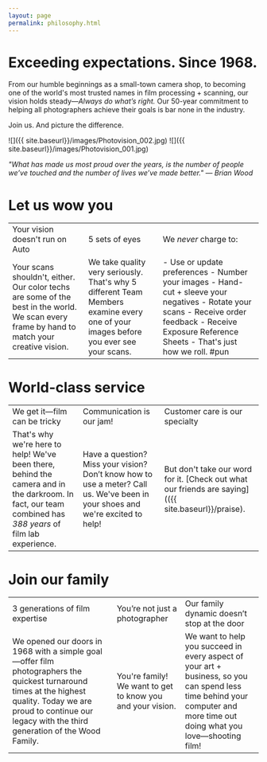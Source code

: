 ```yaml
---
layout: page
permalink: philosophy.html
---
```

<style>
.tablelines th {
    border-bottom: 2px solid black;
    padding: .3em 1em .3em 1em;
}
.tablelines td {
    border-bottom: 1px solid black;
    padding: .3em 1em .3em 1em;
}
.tablelines tr:last-child td {
    border: none;
}
ol, ul {
    padding-left: 3em;
}
p {
    margin-bottom: 0;
}
.entry h1 {
    border-bottom: 1px solid #ccc;
    color: #757575;
    font-size: 2.8em;
    font-weight: 300;
}
.entry h2 {
    font-size: 1.5em;
    font-weight: 300;
    color: #757575;
}
</style>

# Exceeding expectations. Since 1968.

From our humble beginnings as a small-town camera shop, to becoming one of the world's most trusted names in film processing + scanning, our vision holds steady—*Always do what’s right.* Our 50-year commitment to helping all photographers achieve their goals is bar none in the industry.  
  
Join us. And picture the difference.  

![]({{ site.baseurl}}/images/Photovision_002.jpg) ![]({{ site.baseurl}}/images/Photovision_001.jpg) 
  
*"What has made us most proud over the years, is the number of people we’ve touched and the number of lives we’ve made better." — Brian Wood*  

# Let us wow you   
| | | |
| :--- | :--- | :--- |
| Your vision doesn't run on Auto | 5 sets of eyes | We *never* charge to: |
| Your scans shouldn't, either. Our color techs are some of the best in the world. We scan every frame by hand to match your creative vision. | We take quality very seriously. That's why 5 different Team Members examine every one of your images before you ever see your scans. | - Use or update preferences - Number your images - Hand-cut + sleeve your negatives - Rotate your scans - Receive order feedback - Receive Exposure Reference Sheets - That's just how we roll. #pun |
  
# World-class service
| | | |
| :--- | :--- | :--- |
| We get it—film can be tricky | Communication is our jam! | Customer care is our specialty |
| That's why we're here to help! We've been there, behind the camera and in the darkroom. In fact, our team combined has *388 years* of film lab experience. | Have a question? Miss your vision? Don’t know how to use a meter? Call us. We've been in your shoes and we're excited to help! | But don't take our word for it. [Check out what our friends are saying](({{ site.baseurl}}/praise). |

# Join our family
| | | |
| :--- | :--- | :--- |
| 3 generations of film expertise  | You’re not just a photographer | Our family dynamic doesn’t stop at the door |
| We opened our doors in 1968 with a simple goal—offer film photographers the quickest turnaround times at the highest quality. Today we are proud to continue our legacy with the third generation of the Wood Family. | You're family! We want to get to know you and your vision. | We want to help you succeed in every aspect of your art + business, so you can spend less time behind your computer and more time out doing what you love—shooting film! |
